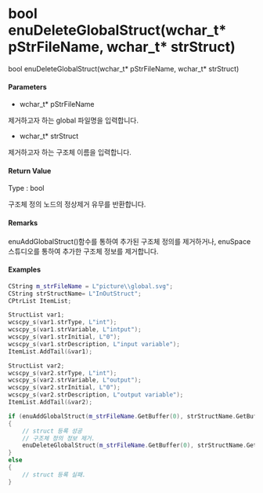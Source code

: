 # bool enuDeleteGlobalStruct\(wchar\_t\* pStrFileName, wchar\_t\* strStruct\)

bool enuDeleteGlobalStruct\(wchar\_t\* pStrFileName, wchar\_t\* strStruct\)

#### Parameters

* wchar\_t\* pStrFileName

제거하고자 하는 global 파일명을 입력합니다.

* wchar\_t\* strStruct

제거하고자 하는 구조체 이름을 입력합니다.

#### Return Value

Type : bool

구조체 정의 노드의 정상제거 유무를 반환합니다.

#### Remarks

enuAddGlobalStruct\(\)함수를 통하여 추가된 구조체 정의를 제거하거나, enuSpace 스튜디오를 통하여 추가한 구조체 정보를 제거합니다.

#### Examples

```cpp
CString m_strFileName = L"picture\\global.svg";
CString strStructName= L"InOutStruct";
CPtrList ItemList;

StructList var1;
wcscpy_s(var1.strType, L"int");
wcscpy_s(var1.strVariable, L"intput");
wcscpy_s(var1.strInitial, L"0");
wcscpy_s(var1.strDescription, L"input variable");
ItemList.AddTail(&var1);

StructList var2;
wcscpy_s(var2.strType, L"int");
wcscpy_s(var2.strVariable, L"output");
wcscpy_s(var2.strInitial, L"0");
wcscpy_s(var2.strDescription, L"output variable");
ItemList.AddTail(&var2);

if (enuAddGlobalStruct(m_strFileName.GetBuffer(0), strStructName.GetBuffer(0), &ItemList))
{
    // struct 등록 성공
    // 구조체 정의 정보 제거.
    enuDeleteGlobalStruct(m_strFileName.GetBuffer(0), strStructName.GetBuffer(0));
}
else
{
    // struct 등록 실패.
}
```



